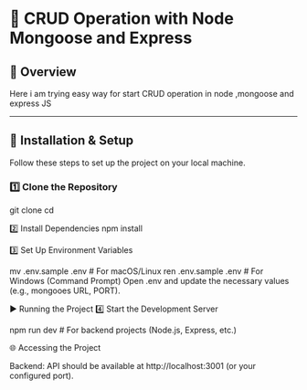 # 🚀 CRUD Operation with Node Mongoose and Express

## 📖 Overview
Here i am trying easy way for start CRUD operation in node ,mongoose and express JS 

---

## 🔧 Installation & Setup

Follow these steps to set up the project on your local machine.

### 1️⃣ Clone the Repository

git clone <your-repo-url>
cd <your-project-folder>

2️⃣ Install Dependencies
  npm install

3️⃣ Set Up Environment Variables

mv .env.sample .env   # For macOS/Linux
ren .env.sample .env   # For Windows (Command Prompt)
Open .env and update the necessary values (e.g., mongooes URL, PORT).

▶️ Running the Project
4️⃣ Start the Development Server

npm run dev # For backend projects (Node.js, Express, etc.)

🌐 Accessing the Project

Backend: API should be available at http://localhost:3001 (or your configured port).


